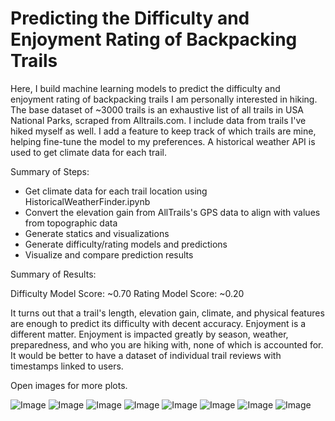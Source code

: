 # Predicting the Difficulty and Enjoyment Rating of Backpacking Trails

Here, I build machine learning models to predict the difficulty and enjoyment rating of backpacking trails I am personally interested in hiking. The base dataset of ~3000 trails is an exhaustive list of all trails in USA National Parks, scraped from Alltrails.com. I include data from trails I've hiked myself as well. I add a feature to keep track of which trails are mine, helping fine-tune the model to my preferences. A historical weather API is used to get climate data for each trail.

Summary of Steps:

- Get climate data for each trail location using HistoricalWeatherFinder.ipynb
- Convert the elevation gain from AllTrails's GPS data to align with values from topographic data
- Generate statics and visualizations
- Generate difficulty/rating models and predictions
- Visualize and compare prediction results

Summary of Results:

Difficulty Model Score: ~0.70
Rating Model Score: ~0.20

It turns out that a trail's length, elevation gain, climate, and physical features are enough to predict its difficulty with decent accuracy. Enjoyment is a different matter. Enjoyment is impacted greatly by season, weather, preparedness, and who you are hiking with, none of which is accounted for. It would be better to have a dataset of individual trail reviews with timestamps linked to users.

Open images for more plots.

![Image](https://github.com/jgbreault/TrailGenie/blob/main/images/FullDataset-DistancevsElevationGain.png)
![Image](https://github.com/jgbreault/TrailGenie/blob/main/images/MyCompletedTrails-DistancevsElevationGain.png)
![Image](https://github.com/jgbreault/TrailGenie/blob/main/images/MyCompletedTrails-GroupedbyPark.png)
![Image](https://github.com/jgbreault/TrailGenie/blob/main/images/MyCompletedTrails-WeatherSummary.png)
![Image](https://github.com/jgbreault/TrailGenie/blob/main/images/MyCompletedTrails-GroupedbyDayofYear.png)
![Image](https://github.com/jgbreault/TrailGenie/blob/main/images/MyCompletedTrails-CumulativeDistance.png)
![Image](https://github.com/jgbreault/TrailGenie/blob/main/images/WatchlistTrails-PredictionResults.png)
![Image](https://github.com/jgbreault/TrailGenie/blob/main/images/GPStoTopographicElevationGain.png)
